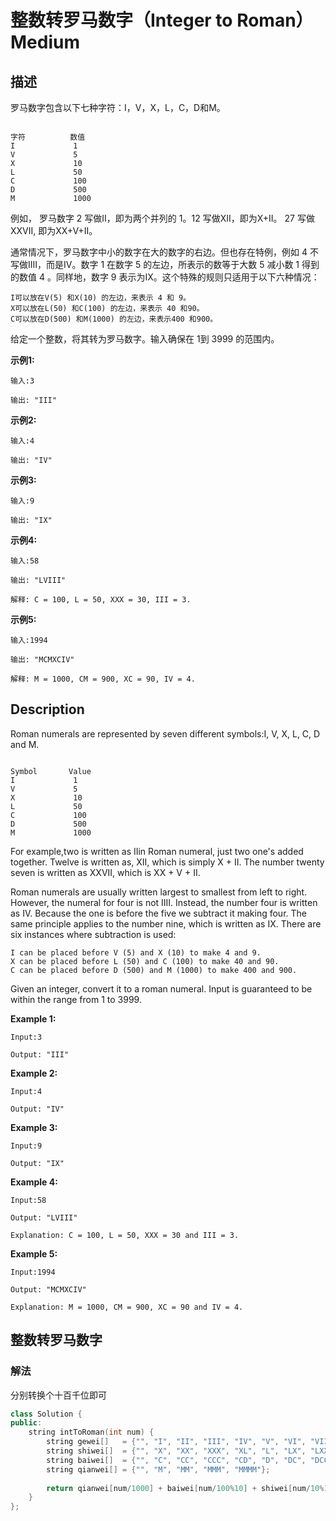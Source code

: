 # 整数转罗马数字（Integer to Roman）Medium
## 描述
罗马数字包含以下七种字符：I，V，X，L，C，D和M。
```

字符          数值
I             1
V             5
X             10
L             50
C             100
D             500
M             1000
```

例如， 罗马数字 2 写做II，即为两个并列的 1。12 写做XII，即为X+II。 27 写做XXVII, 即为XX+V+II。

通常情况下，罗马数字中小的数字在大的数字的右边。但也存在特例，例如 4 不写做IIII，而是IV。数字 1 在数字 5 的左边，所表示的数等于大数 5 减小数 1 得到的数值 4 。同样地，数字 9 表示为IX。这个特殊的规则只适用于以下六种情况：


	I可以放在V(5) 和X(10) 的左边，来表示 4 和 9。
	X可以放在L(50) 和C(100) 的左边，来表示 40 和90。
	C可以放在D(500) 和M(1000) 的左边，来表示400 和900。


给定一个整数，将其转为罗马数字。输入确保在 1到 3999 的范围内。

**示例1:**
```
输入:3

输出: "III"
```

**示例2:**
```
输入:4

输出: "IV"
```

**示例3:**
```
输入:9

输出: "IX"
```

**示例4:**
```
输入:58

输出: "LVIII"

解释: C = 100, L = 50, XXX = 30, III = 3.
```


**示例5:**
```
输入:1994

输出: "MCMXCIV"

解释: M = 1000, CM = 900, XC = 90, IV = 4.
```

## Description
Roman numerals are represented by seven different symbols:I, V, X, L, C, D and M.

```

Symbol       Value
I             1
V             5
X             10
L             50
C             100
D             500
M             1000
```

For example,two is written as IIin Roman numeral, just two one&#39;s added together. Twelve is written as, XII, which is simply X + II. The number twenty seven is written as XXVII, which is XX + V + II.

Roman numerals are usually written largest to smallest from left to right. However, the numeral for four is not IIII. Instead, the number four is written as IV. Because the one is before the five we subtract it making four. The same principle applies to the number nine, which is written as IX. There are six instances where subtraction is used:


	I can be placed before V (5) and X (10) to make 4 and 9.
	X can be placed before L (50) and C (100) to make 40 and 90.
	C can be placed before D (500) and M (1000) to make 400 and 900.


Given an integer, convert it to a roman numeral. Input is guaranteed to be within the range from 1 to 3999.

**Example 1:**
```
Input:3

Output: "III"
```

**Example 2:**
```
Input:4

Output: "IV"
```

**Example 3:**
```
Input:9

Output: "IX"
```

**Example 4:**
```
Input:58

Output: "LVIII"

Explanation: C = 100, L = 50, XXX = 30 and III = 3.
```


**Example 5:**
```
Input:1994

Output: "MCMXCIV"

Explanation: M = 1000, CM = 900, XC = 90 and IV = 4.
```


## 整数转罗马数字
### 解法
分别转换个十百千位即可
```c++
class Solution {
public:
    string intToRoman(int num) {
        string gewei[]   = {"", "I", "II", "III", "IV", "V", "VI", "VII", "VIII", "IX"};
        string shiwei[]  = {"", "X", "XX", "XXX", "XL", "L", "LX", "LXX", "LXXX", "XC"};
        string baiwei[]  = {"", "C", "CC", "CCC", "CD", "D", "DC", "DCC", "DCCC", "CM"};
        string qianwei[] = {"", "M", "MM", "MMM", "MMMM"};
        
        return qianwei[num/1000] + baiwei[num/100%10] + shiwei[num/10%10] + gewei[num%10];
    }
};
```